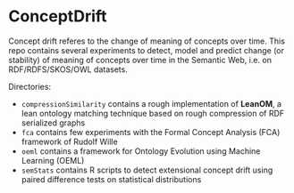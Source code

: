 ConceptDrift
============

Concept drift referes to the change of meaning of concepts over
time. This repo contains several experiments to detect, model and
predict change (or stability) of meaning of concepts over time in the
Semantic Web, i.e. on RDF/RDFS/SKOS/OWL datasets.

Directories:

* `compressionSimilarity` contains a rough implementation of
**LeanOM**, a lean ontology matching technique based on rough
compression of RDF serialized graphs
* `fca` contains few experiments with the Formal Concept Analysis
(FCA) framework of Rudolf Wille
* `oeml` contains a framework for Ontology Evolution using Machine
Learning (OEML)
* `semStats` contains R scripts to detect extensional concept drift
  using paired difference tests on statistical distributions
  

